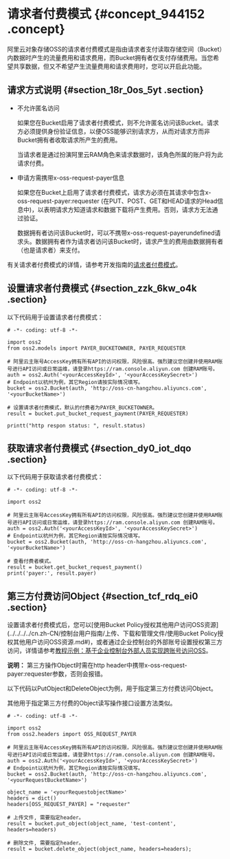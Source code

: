 # 请求者付费模式 {#concept_944152 .concept}

阿里云对象存储OSS的请求者付费模式是指由请求者支付读取存储空间（Bucket）内数据时产生的流量费用和请求费用，而Bucket拥有者仅支付存储费用。当您希望共享数据，但又不希望产生流量费用和请求费用时，您可以开启此功能。

## 请求方式说明 {#section_18r_0os_5yt .section}

-   不允许匿名访问

    如果您在Bucket启用了请求者付费模式，则不允许匿名访问该Bucket。请求方必须提供身份验证信息，以便OSS能够识别请求方，从而对请求方而非Bucket拥有者收取请求所产生的费用。

    当请求者是通过扮演阿里云RAM角色来请求数据时，该角色所属的账户将为此请求付费。

-   申请方需携带x-oss-request-payer信息

    如果您在Bucket上启用了请求者付费模式，请求方必须在其请求中包含x-oss-request-payer:requester \(在PUT、POST、GET和HEAD请求的Head信息中\)，以表明请求方知道请求和数据下载将产生费用。否则，请求方无法通过验证。

    数据拥有者访问该Bucket时，可以不携带x-oss-request-payerundefined请求头。数据拥有者作为请求者访问该Bucket时，请求产生的费用由数据拥有者（也是请求者）来支付。


有关请求者付费模式的详情，请参考开发指南的[请求者付费模式](../../../../cn.zh-CN/开发指南/存储空间（Bucket）/请求者付费模式.md#)。

## 设置请求者付费模式 {#section_zzk_6kw_o4k .section}

以下代码用于设置请求者付费模式：

``` {#codeblock_ln2_n9z_0q1}
# -*- coding: utf-8 -*-

import oss2
from oss2.models import PAYER_BUCKETOWNER, PAYER_REQUESTER

# 阿里云主账号AccessKey拥有所有API的访问权限，风险很高。强烈建议您创建并使用RAM账号进行API访问或日常运维，请登录https://ram.console.aliyun.com 创建RAM账号。
auth = oss2.Auth('<yourAccessKeyId>', '<yourAccessKeySecret>')
# Endpoint以杭州为例，其它Region请按实际情况填写。
bucket = oss2.Bucket(auth, 'http://oss-cn-hangzhou.aliyuncs.com', '<yourBucketName>')

# 设置请求者付费模式，默认的付费者为PAYER_BUCKETOWNER。
result = bucket.put_bucket_request_payment(PAYER_REQUESTER)

printt("http respon status: ", result.status)
```

## 获取请求者付费模式 {#section_dy0_iot_dqo .section}

以下代码用于获取请求者付费模式：

``` {#codeblock_sbo_c1m_ifu}
# -*- coding: utf-8 -*-

import oss2

# 阿里云主账号AccessKey拥有所有API的访问权限，风险很高。强烈建议您创建并使用RAM账号进行API访问或日常运维，请登录https://ram.console.aliyun.com 创建RAM账号。
auth = oss2.Auth('<yourAccessKeyId>', '<yourAccessKeySecret>')
# Endpoint以杭州为例，其它Region请按实际情况填写。
bucket = oss2.Bucket(auth, 'http://oss-cn-hangzhou.aliyuncs.com', '<yourBucketName>')

# 查看付费者模式。
result = bucket.get_bucket_request_payment()
print('payer:', result.payer)
```

## 第三方付费访问Object {#section_tcf_rdq_ei0 .section}

设置请求者付费模式后，您可以[使用Bucket Policy授权其他用户访问OSS资源](../../../../cn.zh-CN/控制台用户指南/上传、下载和管理文件/使用Bucket Policy授权其他用户访问OSS资源.md#)，或者通过企业控制台的外部账号设置授权第三方访问，详情请参考[教程示例：基于企业控制台外部人员实现跨账号访问OSS](../../../../cn.zh-CN/开发指南/权限控制/跨账号授权/教程示例：基于企业控制台外部人员实现跨账号访问OSS.md#)。

**说明：** 第三方操作Object时需在http header中携带x-oss-request-payer:requester参数，否则会报错。

以下代码以PutObject和DeleteObject为例，用于指定第三方付费访问Object。

其他用于指定第三方付费的Object读写操作接口设置方法类似。

``` {#codeblock_cj3_5m6_vyj}
# -*- coding: utf-8 -*-

import oss2
from oss2.headers import OSS_REQUEST_PAYER

# 阿里云主账号AccessKey拥有所有API的访问权限，风险很高。强烈建议您创建并使用RAM账号进行API访问或日常运维，请登录https://ram.console.aliyun.com 创建RAM账号。
auth = oss2.Auth('<yourAccessKeyId>', '<yourAccessKeySecret>')
# Endpoint以杭州为例，其它Region请按实际情况填写。
bucket = oss2.Bucket(auth, 'http://oss-cn-hangzhou.aliyuncs.com', '<yourRequestBucketName>')

object_name = '<yourRequestobjectName>'
headers = dict()
headers[OSS_REQUEST_PAYER] = "requester"

# 上传文件, 需要指定header。
result = bucket.put_object(object_name, 'test-content', headers=headers)

# 删除文件, 需要指定header。
result = bucket.delete_object(object_name, headers=headers);
```

